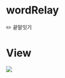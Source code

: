 # wordRelay
✏️ 끝말잇기
# View
![](https://images.velog.io/images/nsunny0908/post/ada26f8e-9567-4907-a724-78088a87faba/GIF%202021-01-22%20%EC%98%A4%EC%A0%84%205-33-57.gif)
